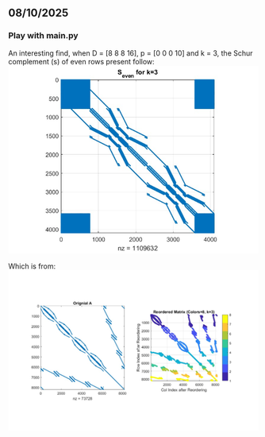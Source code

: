 ## 08/10/2025
### Play with main.py
An interesting find, when D = [8 8 8 16], p = [0 0 0 10] and  k = 3, the Schur complement (s) of even rows present follow:
![Alt text](./fig/s_D_8x8x8x16_p_0x0x0x16.jpg "title")

Which is from:
![Alt text](./fig/D_8x8x8x16_p_0x0x0x16.jpg "title")
